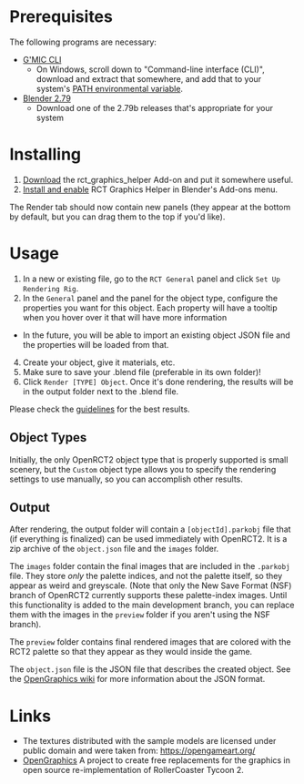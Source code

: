 
# Prerequisites

The following programs are necessary:

- [G'MIC CLI](https://gmic.eu/download.html)
  - On Windows, scroll down to "Command-line interface (CLI)", download and extract that somewhere, and add that to your system's [PATH environmental variable](https://superuser.com/a/284351).
- [Blender 2.79](https://download.blender.org/release/Blender2.79/#:~:text=blender-2.79b,115536799)
  - Download one of the 2.79b releases that's appropriate for your system

# Installing

1. [Download](https://nightly.link/zrowny/Blender-RCT-Graphics/workflows/main/master/rct-graphics-helper.zip) the rct_graphics_helper Add-on and put it somewhere useful.
2. [Install and enable](https://docs.blender.org/manual/en/2.79/preferences/addons.html) RCT Graphics Helper in Blender's Add-ons menu. 

The Render tab should now contain new panels (they appear at the bottom by default, but you can drag them to the top if you'd like).

# Usage

1. In a new or existing file, go to the `RCT General` panel and click `Set Up Rendering Rig`.
3. In the `General` panel and the panel for the object type, configure the properties you want for this object. Each property will have a tooltip when you hover over it that will have more information
  - In the future, you will be able to import an existing object JSON file and the properties will be loaded from that.
4. Create your object, give it materials, etc.
5. Make sure to save your .blend file (preferable in its own folder)!
6. Click `Render [TYPE] Object`. Once it's done rendering, the results will be in the output folder next to the .blend file.

Please check the [guidelines](https://github.com/zrowny/Blender-RCT-Graphics/wiki/Guidelines) for the best results.

## Object Types

Initially, the only OpenRCT2 object type that is properly supported is small scenery, but the `Custom` object type allows you to specify the rendering settings to use manually, so you can accomplish other results.

## Output

After rendering, the output folder will contain a `[objectId].parkobj` file that (if everything is finalized) can be used immediately with OpenRCT2. It is a zip archive of the `object.json` file and the `images` folder.

The `images` folder contain the final images that are included in the `.parkobj` file. They store _only_ the palette indices, and not the palette itself, so they appear as weird and greyscale. (Note that only the New Save Format (NSF) branch of OpenRCT2 currently supports these palette-index images. Until this functionality is added to the main development branch, you can replace them with the images in the `preview` folder if you aren't using the NSF branch).

The `preview` folder contains final rendered images that are colored with the RCT2 palette so that they appear as they would inside the game.

The `object.json` file is the JSON file that describes the created object. See the [OpenGraphics wiki](https://github.com/OpenRCT2/OpenGraphics/wiki/OpenRCT2-JSON-Objects) for more information about the JSON format.

# Links

* The textures distributed with the sample models are licensed under public domain and were taken from: https://opengameart.org/
* [OpenGraphics](https://github.com/OpenRCT2/OpenGraphics) A project to create free replacements for the graphics in open source re-implementation of RollerCoaster Tycoon 2.
